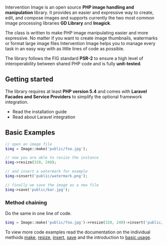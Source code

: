 Intervention Image is an open source **PHP image handling and manipulation** library. It provides an easier and expressive way to create, edit, and compose images and supports currently the two most common image processing libraries **GD Library** and **Imagick**.

The class is written to make PHP image manipulating easier and more expressive. No matter if you want to create image thumbnails, watermarks or format large image files Intervention Image helps you to manage every task in an easy way with as little lines of code as possible.

The library follows the FIG standard **PSR-2** to ensure a high level of interoperability between shared PHP code and is fully **unit-tested**.

## Getting started

The library requires at least **PHP version 5.4** and comes with **Laravel Facades and Service Providers** to simplify the optional framework integration.

- Read the installation guide
- Read about Laravel integration

## Basic Examples

```php
// open an image file
$img = Image::make('public/foo.jpg');

// now you are able to resize the instance
$img->resize(320, 240);

// and insert a watermark for example
$img->insert('public/watermark.png');

// finally we save the image as a new file
$img->save('public/bar.jpg');
```

### Method chaining

Do the same in one line of code.

```php
$img = Image::make('public/foo.jpg')->resize(320, 240)->insert('public/watermark.png');
```

To view more code examples read the documentation on the individual methods [make](/api/make), [resize](/api/resize), [insert](/api/insert), [save](/api/save) and the introduction to [basic usage](/use/basics).
